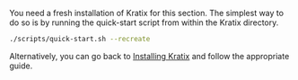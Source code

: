 You need a fresh installation of Kratix for this section. The simplest way to do so is by running the quick-start script from within the Kratix directory.

```bash
./scripts/quick-start.sh --recreate
```

Alternatively, you can go back to [Installing Kratix](./installing-kratix) and follow the appropriate guide.

